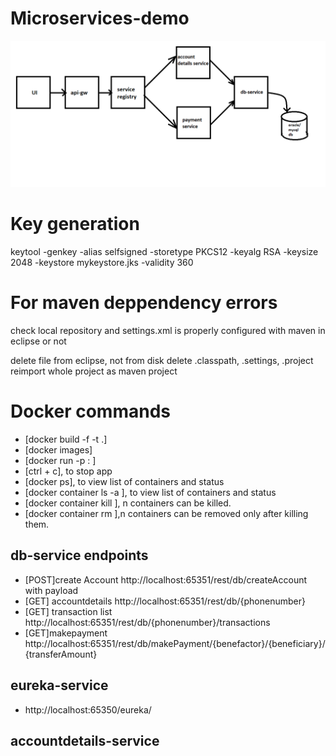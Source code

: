 # Microservices-demo
![Architecture diagram](https://github.com/Nikkithakur/Microservices-demo/blob/master/ArchitectureDiagram.png)

# Key generation
keytool -genkey -alias selfsigned -storetype PKCS12 -keyalg RSA -keysize 2048 -keystore mykeystore.jks -validity 360

# For maven deppendency errors

check local repository and settings.xml is properly configured with maven in eclipse or not

delete file from eclipse, not from disk
delete .classpath, .settings, .project
reimport whole project as maven project

# Docker commands

- [docker build -f <Dockerfile-name> -t <image-name> .]
- [docker images]
- [docker run -p <app-port>:<exposed-port> <image-name>]
- [ctrl + c], to stop app
- [docker ps], to view list of containers and status
- [docker container ls -a ], to view list of containers and status
- [docker container kill <container-id1> <container-id2>], n containers can be killed.
- [docker container rm <container-id1> <container-id2>],n containers can be removed only after killing them.



## db-service endpoints
- [POST]create Account http://localhost:65351/rest/db/createAccount with payload
- [GET] accountdetails http://localhost:65351/rest/db/{phonenumber}
- [GET] transaction list http://localhost:65351/rest/db/{phonenumber}/transactions
- [GET]makepayment http://localhost:65351/rest/db/makePayment/{benefactor}/{beneficiary}/{transferAmount}

## eureka-service
- http://localhost:65350/eureka/

## accountdetails-service
